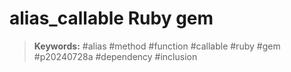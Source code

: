 # alias_callable Ruby gem

> **Keywords:** #alias #method #function #callable #ruby #gem #p20240728a #dependency #inclusion
